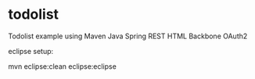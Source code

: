 todolist
========

Todolist example using Maven Java Spring REST HTML Backbone OAuth2

eclipse setup:

mvn eclipse:clean eclipse:eclipse